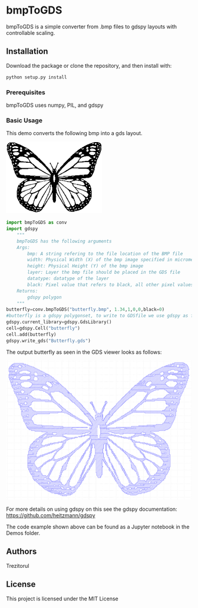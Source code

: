 # bmpToGDS

bmpToGDS is a simple converter from .bmp files to gdspy layouts with controllable scaling.

## Installation

Download the package or clone the repository, and then install with:

```bash
python setup.py install
```

### Prerequisites

bmpToGDS uses numpy, PIL, and gdspy

### Basic Usage

This demo converts the following bmp into a gds layout.

![alt tag](Demo/Butterfly.bmp)

```python
import bmpToGDS as conv
import gdspy
    """
    bmpToGDS has the following arguments
    Args:
        bmp: A string refering to the file location of the BMP file
        width: Physical Width (X) of the bmp image specified in micrometers
        height: Physical Height (Y) of the bmp image 
        layer: Layer the bmp file should be placed in the GDS file
        datatype: datatype of the layer 
        black: Pixel value that refers to black, all other pixel values are rendered white
    Returns: 
        gdspy polygon
    """
butterfly=conv.bmpToGDS("butterfly.bmp", 1.34,1,0,0,black=0)
#butterfly is a gdspy polygonset, to write to GDSfile we use gdspy as follows:
gdspy.current_library=gdspy.GdsLibrary()
cell=gdspy.Cell("butterfly")
cell.add(butterfly)
gdspy.write_gds("Butterfly.gds") 
```
The output butterfly as seen in the GDS viewer looks as follows: 

![alt tag](Demo/Butterfly_GDS.png)

For more details on using gdspy on this see the gdspy documentation: https://github.com/heitzmann/gdspy

The code example shown above can be found as a Jupyter notebook in the Demos folder.

## Authors

Trezitorul

## License

This project is licensed under the MIT License